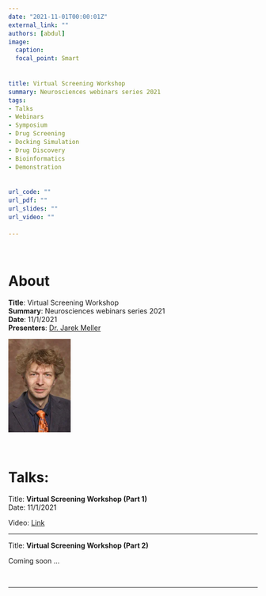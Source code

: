 ```yaml
---
date: "2021-11-01T00:00:01Z"
external_link: ""
authors: [abdul]
image:
  caption: 
  focal_point: Smart


title: Virtual Screening Workshop
summary: Neurosciences webinars series 2021
tags:
- Talks
- Webinars
- Symposium
- Drug Screening
- Docking Simulation
- Drug Discovery
- Bioinformatics
- Demonstration


url_code: ""
url_pdf: ""
url_slides: ""
url_video: ""

---
```


&nbsp;
&nbsp;
&nbsp;
&nbsp;
&nbsp;
&nbsp;
# About

**Title**: Virtual Screening Workshop  
**Summary**:  Neurosciences webinars series 2021  
**Date**: 11/1/2021  
**Presenters**: [Dr. Jarek Meller](https://www.cincinnatichildrens.org/bio/m/jarek-meller)  


<img src="meller-jarek.webp" style="width:25.0%;height:25.0%" />

&nbsp;
&nbsp;
&nbsp;
&nbsp;
&nbsp;
&nbsp;

# Talks:  

Title: **Virtual Screening Workshop (Part 1)**  
Date: 11/1/2021  



Video: [Link](https://utoledo.webex.com/webappng/sites/utoledo/recording/e358a9471d6b103a9ff50050568167e5/playback)  

*** 

Title: **Virtual Screening Workshop (Part 2)** 

Coming soon ...


&nbsp;
&nbsp;
&nbsp;
&nbsp;

*** 


